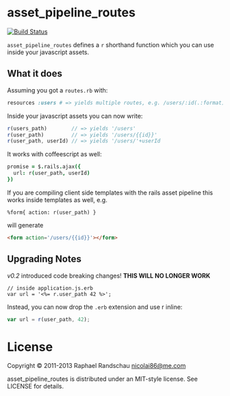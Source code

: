 # asset\_pipeline\_routes

[![Build Status](https://travis-ci.org/leahpar/asset_pipeline_routes.png?branch=master)](https://travis-ci.org/leahpar/asset_pipeline_routes)

`asset_pipeline_routes` defines a `r` shorthand function which you can use inside your javascript assets.

## What it does

Assuming you got a `routes.rb` with:

``` ruby
resources :users # => yields multiple routes, e.g. /users/:id(.:format)
```

Inside your javascript assets you can now write:

``` javascript
r(users_path)        // => yields '/users'
r(user_path)         // => yields '/users/{{id}}'
r(user_path, userId) // => yields '/users/'+userId
```

It works with coffeescript as well:

``` coffeescript
promise = $.rails.ajax({
  url: r(user_path, userId)
})
```

If you are compiling client side templates with the rails asset pipeline this works inside templates as well, e.g.

``` hamlbars
%form{ action: r(user_path) }
```
will generate
``` html
<form action='/users/{{id}}'></form>
```

## Upgrading Notes

*v0.2* introduced code breaking changes!
**THIS WILL NO LONGER WORK**

``` erb
// inside application.js.erb
var url = '<%= r.user_path 42 %>';
```

Instead, you can now drop the `.erb` extension and use r inline:

``` javascript
var url = r(user_path, 42);
```

# License
Copyright © 2011-2013 Raphael Randschau <nicolai86@me.com>

asset\_pipeline\_routes is distributed under an MIT-style license. See LICENSE for details.